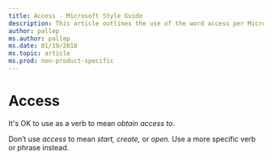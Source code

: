 ```yaml
---
title: Access - Microsoft Style Guide
description: This article outlines the use of the word access per Microsoft style guidelines.
author: pallep
ms.author: pallep
ms.date: 01/19/2018
ms.topic: article
ms.prod: non-product-specific
---
```


# Access

It's OK to use as a verb to mean *obtain access to*. 

Don’t use *access* to mean *start, create,* or *open.* Use a more specific verb or phrase instead.
